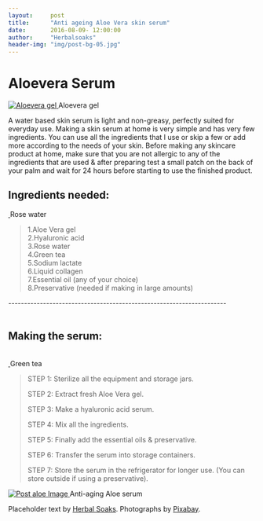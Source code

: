 ```yaml
---
layout:     post
title:      "Anti ageing Aloe Vera skin serum"
date:       2016-08-09- 12:00:00
author:     "Herbalsoaks"
header-img: "img/post-bg-05.jpg"
---
```




<h1>Aloevera Serum </h1>


<a href="#">
    <img src="{{ site.baseurl }}/img/post-aloe1-image.jpg" alt="Aloevera gel">
</a>
<span class="caption text-muted">Aloevera gel</span>

<p>A water based skin serum is light and non-greasy, perfectly suited for everyday use.
Making a skin serum at home is very simple and has very few ingredients.
You can use all the ingredients that I use or skip a few or add more according to the needs of your skin.
Before making any skincare product at home, make sure that you are not allergic to any of the ingredients that are used & after preparing test a small patch on the back of your palm and wait for 24 hours before starting to use the finished product.
 </p>



<h2 class="section-heading">Ingredients needed: </h2>
<a href="#">
    <img src="{{ site.baseurl }}/img/post-aloe2-image.jpg" alt="">
</a>
<span class="caption text-muted">Rose water</span>

<blockquote>1.Aloe Vera gel<br/>
2.Hyaluronic acid <br/>
3.Rose water<br/>
4.Green tea<br/>
5.Sodium lactate<br/>
6.Liquid collagen<br/>
7.Essential oil (any of your choice)<br/>
8.Preservative (needed if making in large amounts)<br/>
</blockquote>



---------------------------------------------------------------------<br/><br/>



<h2 class="section-heading"> Making the serum:</h2><br/>
<a href="#">
    <img src="{{ site.baseurl }}/img/post-aloe3-image.jpg" alt="">
</a>
<span class="caption text-muted">Green tea</span>
<blockquote>STEP 1: Sterilize all the equipment and storage jars.<br/>

STEP 2: Extract fresh Aloe Vera gel.<br/>

STEP 3: Make a hyaluronic acid serum.<br/>

STEP 4: Mix all the ingredients.<br/>

STEP 5: Finally add the essential oils & preservative.<br/>

STEP 6: Transfer the serum into storage containers.<br/>

STEP 7: Store the serum in the refrigerator for longer use. (You can store outside if using a preservative).<br/></blockquote>



<a href="#">
    <img src="{{ site.baseurl }}/img/post-aloe-image.jpg" alt="Post aloe Image">
</a>
<span class="caption text-muted">Anti-aging Aloe serum</span>



<p>Placeholder text by <a href="http://herbalsoaks.com/">Herbal Soaks</a>. Photographs by <a href="https://www.pixabay.com">Pixabay</a>.</p>
